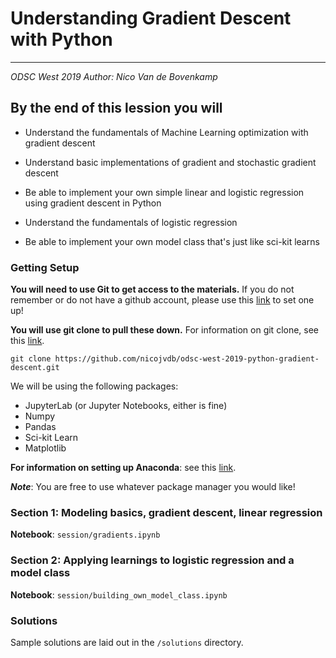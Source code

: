 # Understanding Gradient Descent with Python

---
_ODSC West 2019_
_Author: Nico Van de Bovenkamp_

## By the end of this lession you will

- Understand the fundamentals of Machine Learning optimization with gradient descent
- Understand basic implementations of gradient and stochastic gradient descent 
- Be able to implement your own simple linear and logistic regression using gradient descent in Python

- Understand the fundamentals of logistic regression
- Be able to implement your own model class that's just like sci-kit learns

### Getting Setup

**You will need to use Git to get access to the materials.** If you do not remember or do not have a github account, please use this [link](https://help.github.com/en/github/getting-started-with-github/signing-up-for-a-new-github-account) to set one up!

**You will use git clone to pull these down.** For information on git clone, see this [link](https://www.atlassian.com/git/tutorials/setting-up-a-repository/git-clone). 

`git clone https://github.com/nicojvdb/odsc-west-2019-python-gradient-descent.git`

We will be using the following packages:
* JupyterLab (or Jupyter Notebooks, either is fine)
* Numpy
* Pandas
* Sci-kit Learn
* Matplotlib

**For information on setting up Anaconda**: see this [link](https://www.datacamp.com/community/tutorials/installing-anaconda-mac-os-x).

**_Note_**: You are free to use whatever package manager you would like!

### Section 1: Modeling basics, gradient descent, linear regression

**Notebook**: `session/gradients.ipynb`

### Section 2: Applying learnings to logistic regression and a model class

**Notebook**: `session/building_own_model_class.ipynb`

### Solutions

Sample solutions are laid out in the `/solutions` directory.
